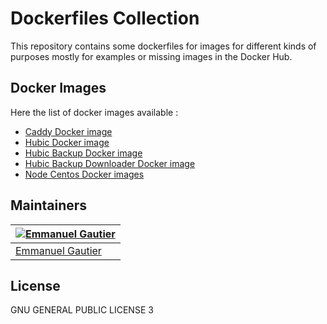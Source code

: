 # Dockerfiles Collection

This repository contains some dockerfiles for images for different kinds of purposes mostly for examples or missing images in the Docker Hub.

## Docker Images

Here the list of docker images available :
* [Caddy Docker image](https://github.com/emmanuelgautier/dockerfiles/tree/master/caddy)
* [Hubic Docker image](https://github.com/emmanuelgautier/dockerfiles/tree/master/hubic)
* [Hubic Backup Docker image](https://github.com/emmanuelgautier/dockerfiles/tree/master/hubic-backup)
* [Hubic Backup Downloader Docker image](https://github.com/emmanuelgautier/dockerfiles/tree/master/hubic-backup-downloader)
* [Node Centos Docker images](https://github.com/emmanuelgautier/dockerfiles/tree/master/node)

## Maintainers

[![Emmanuel Gautier](https://avatars0.githubusercontent.com/u/2765366?s=144)](https://www.emmanuelgautier.fr) |
--- |
[Emmanuel Gautier](https://www.emmanuelgautier.fr) |

## License

GNU GENERAL PUBLIC LICENSE 3
